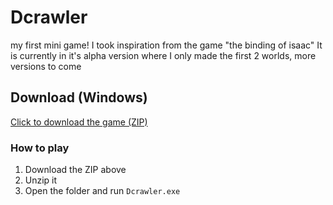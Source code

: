 # Dcrawler
my first mini game! 
I took inspiration from the game "the binding of isaac" 
It is currently in it's alpha version where I only made the first 2 worlds, more versions to come 

## Download (Windows)
[Click to download the game (ZIP)](https://myvuwac-my.sharepoint.com/:u:/g/personal/joffeguy_myvuw_ac_nz/EcpSbWF1K2tLjUe8BLmTkcMBcxurlVpox-mJjvpFWJSX-A?download=1)

### How to play
1. Download the ZIP above
2. Unzip it
3. Open the folder and run `Dcrawler.exe` 
